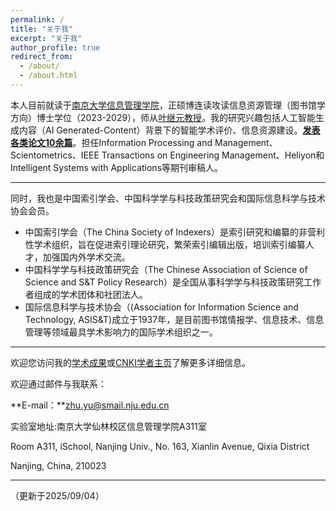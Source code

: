 ```yaml
---
permalink: /
title: "关于我"
excerpt: "关于我"
author_profile: true
redirect_from: 
  - /about/
  - /about.html
---
```


本人目前就读于[南京大学信息管理学院](https://im.nju.edu.cn)，正硕博连读攻读信息资源管理（图书馆学方向）博士学位（2023-2029），师从[叶继元教授](https://im.nju.edu.cn/yjy/list.htm)。我的研究兴趣包括人工智能生成内容（AI Generated-Content）背景下的智能学术评价、信息资源建设。[**发表各类论文10余篇**](/publications/)。担任Information Processing and Management、Scientometrics、IEEE Transactions on Engineering Management、Heliyon和Intelligent Systems with Applications等期刊审稿人。

---
同时，我也是中国索引学会、中国科学学与科技政策研究会和国际信息科学与技术协会会员。

- 中国索引学会（The China Society of Indexers）是索引研究和编纂的非营利性学术组织，旨在促进索引理论研究，繁荣索引编辑出版，培训索引编纂人才，加强国内外学术交流。
- 中国科学学与科技政策研究会（The Chinese Association of Science of Science and S&T Policy Research）是全国从事科学学与科技政策研究工作者组成的学术团体和社团法人。
- 国际信息科学与技术协会（(Association for Information Science and Technology, ASIS&T)成立于1937年，是目前图书馆情报学、信息技术、信息管理等领域最具学术影响力的国际学术组织之一。

---

欢迎您访问我的[学术成果](/publications/)或[CNKI学者主页](https://au.cnki.net/author/personalInfo/000056113681)了解更多详细信息。

欢迎通过邮件与我联系：

**E-mail：**zhu.yu@smail.nju.edu.cn

实验室地址:南京大学仙林校区信息管理学院A311室

Room A311, iSchool, Nanjing Univ., No. 163, Xianlin Avenue, Qixia District 

Nanjing, China, 210023

---

（更新于2025/09/04）